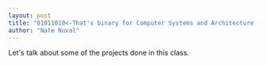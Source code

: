 ```yaml
---
layout: post
title: "01011010<-That's binary for Computer Systems and Architecture (not really)"
author: "Nate Nuval"
---
```


Let's talk about some of the projects done in this class.
